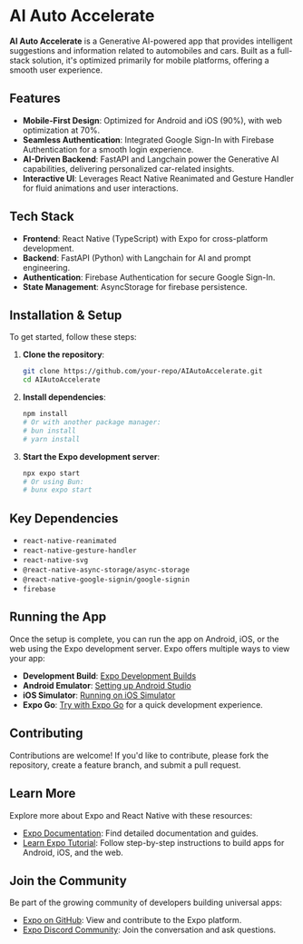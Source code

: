 # AI Auto Accelerate

**AI Auto Accelerate** is a Generative AI-powered app that provides intelligent suggestions and information related to automobiles and cars. Built as a full-stack solution, it's optimized primarily for mobile platforms, offering a smooth user experience.

## Features

- **Mobile-First Design**: Optimized for Android and iOS (90%), with web optimization at 70%.
- **Seamless Authentication**: Integrated Google Sign-In with Firebase Authentication for a smooth login experience.
- **AI-Driven Backend**: FastAPI and Langchain power the Generative AI capabilities, delivering personalized car-related insights.
- **Interactive UI**: Leverages React Native Reanimated and Gesture Handler for fluid animations and user interactions.

## Tech Stack

- **Frontend**: React Native (TypeScript) with Expo for cross-platform development.
- **Backend**: FastAPI (Python) with Langchain for AI and prompt engineering.
- **Authentication**: Firebase Authentication for secure Google Sign-In.
- **State Management**: AsyncStorage for firebase persistence.

## Installation & Setup

To get started, follow these steps:

1. **Clone the repository**:
   ```bash
   git clone https://github.com/your-repo/AIAutoAccelerate.git
   cd AIAutoAccelerate
   ```

2. **Install dependencies**:
   ```bash
   npm install
   # Or with another package manager:
   # bun install
   # yarn install
   ```

3. **Start the Expo development server**:
   ```bash
   npx expo start
   # Or using Bun:
   # bunx expo start
   ```

## Key Dependencies

- `react-native-reanimated`
- `react-native-gesture-handler`
- `react-native-svg`
- `@react-native-async-storage/async-storage`
- `@react-native-google-signin/google-signin`
- `firebase`

## Running the App

Once the setup is complete, you can run the app on Android, iOS, or the web using the Expo development server. Expo offers multiple ways to view your app:

- **Development Build**: [Expo Development Builds](https://docs.expo.dev/develop/development-builds/introduction/)
- **Android Emulator**: [Setting up Android Studio](https://docs.expo.dev/workflow/android-studio-emulator/)
- **iOS Simulator**: [Running on iOS Simulator](https://docs.expo.dev/workflow/ios-simulator/)
- **Expo Go**: [Try with Expo Go](https://expo.dev/go) for a quick development experience.

## Contributing

Contributions are welcome! If you'd like to contribute, please fork the repository, create a feature branch, and submit a pull request.

## Learn More

Explore more about Expo and React Native with these resources:

- [Expo Documentation](https://docs.expo.dev/): Find detailed documentation and guides.
- [Learn Expo Tutorial](https://docs.expo.dev/tutorial/introduction/): Follow step-by-step instructions to build apps for Android, iOS, and the web.

## Join the Community

Be part of the growing community of developers building universal apps:

- [Expo on GitHub](https://github.com/expo/expo): View and contribute to the Expo platform.
- [Expo Discord Community](https://chat.expo.dev): Join the conversation and ask questions.
